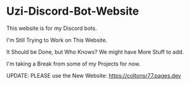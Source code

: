 # Uzi-Discord-Bot-Website

This website is for my Discord bots.

I'm Still Trying to Work on This Website.

It Should be Done, but Who Knows? We might have More Stuff to add.

I'm taking a Break from some of my Projects for now.

UPDATE: PLEASE use the New Website: https://coltonsr77.pages.dev
